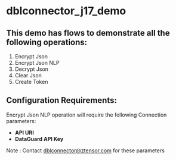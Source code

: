 # dblconnector_j17_demo

## This demo has flows to demonstrate all the following operations:
1. Encrypt Json
2. Encrypt Json NLP
3. Decrypt Json
4. Clear Json
5. Create Token

## Configuration Requirements:

Encrypt Json NLP operation will require the following Connection parameters:
  - **API URI**  
  - **DataGuard API Key**  

  Note : Contact dblconnector@ztensor.com for these parameters


